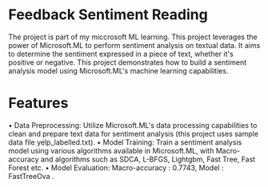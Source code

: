 # Feedback Sentiment Reading

The project is part of my miccrosoft ML learning. This project leverages the power of Microsoft.ML to perform sentiment analysis on textual data. It aims to determine the sentiment expressed in a piece of text, whether it's positive or negative. This project demonstrates how to build a sentiment analysis model using Microsoft.ML's machine learning capabilities.

# Features
•	Data Preprocessing: Utilize Microsoft.ML's data processing capabilities to clean and prepare text data for sentiment analysis (this project uses sample data file yelp_labelled.txt).
•	Model Training: Train a sentiment analysis model using various algorithms available in Microsoft.ML, with Macro-accuracy and algorithms such as SDCA, L-BFGS, Lightgbm, Fast Tree, Fast Forest etc.
•	Model Evaluation: Macro-accuracy : 0.7743, Model : FastTreeOva .



